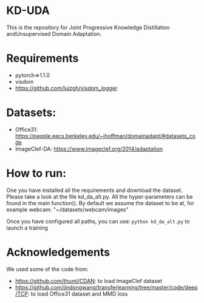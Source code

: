 # KD-UDA
This is the repository for Joint Progressive Knowledge Distillation andUnsupervised Domain Adaptation.

# Requirements
- pytorch=>1.1.0
- visdom
- https://github.com/luizgh/visdom_logger

# Datasets:
- Office31: https://people.eecs.berkeley.edu/~jhoffman/domainadapt/#datasets_code
- ImageClef-DA: https://www.imageclef.org/2014/adaptation

# How to run:
One you have installed all the requirements and download the dataset. Please take a look at the file kd_da_alt.py.
All the hyper-parameters can be found in the main function(). By default we assume the dataset to be at, for example webcam: "~/datasets/webcam/images"

Once you have configured all paths, you can use:
``python kd_da_alt.py`` to launch a training

# Acknowledgements
We used some of the code from:
- https://github.com/thuml/CDAN: to load ImageClef dataset
- https://github.com/jindongwang/transferlearning/tree/master/code/deep/TCP: to load Office31 dataset and MMD loss
